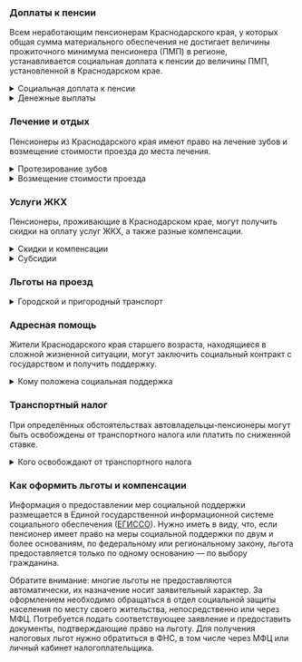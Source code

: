 ﻿### Доплаты к пенсии
Всем неработающим пенсионерам Краснодарского края, у которых общая сумма материального обеспечения не достигает величины прожиточного минимума пенсионера (ПМП) в регионе, устанавливается социальная доплата к пенсии до величины ПМП, установленной в Краснодарском крае.
<details>
<summary>Социальная доплата к пенсии</summary>
Социальная доплата к пенсии до величины регионального прожиточного минимума пенсионера назначается автоматически, по данным выплатного дела о размере пенсии.
</details>
<details>
<summary>Денежные выплаты</summary>
Если пенсионер относится к льготной категории, он имеет право на ежемесячную денежную выплату (ЕДВ), которая регулярно индексируется.
В [Краснодарском](https://krasnodarpravo.ru/zakon/2004-12-15-n-808-kz/) крае к таким категориям относятся ветераны труда и военной службы, труженики тыла, реабилитированные и пострадавшие от репрессий.
</details>


### Лечение и отдых
Пенсионеры из Краснодарского края имеют право на лечение зубов и возмещение стоимости проезда до места лечения.
<details>
<summary>Протезирование зубов</summary>
Бесплатное изготовление и ремонт зубных протезов полагается краснодарским труженикам тыла, ветеранам труда и военной службы, а также реабилитированным и пострадавшим от репрессий пенсионерам. Бесплатное зубопротезирование можно получить только при [сложных](https://krasnodarpravo.ru/zakon/2004-12-15-n-808-kz/) клинических случаях. Льгота не распространяется на протезы из драгоценных металлов и металлокерамики.
</details>
<details>
<summary> Возмещение стоимости проезда </summary>
В Краснодарском крае пенсионерам, страдающим хронической почечной недостаточностью, возмещаются расходы на оплату проезда на транспорте к месту проведения гемодиализа и обратно. Краснодарским инвалидам по зрению I группы, а также сопровождающим их лицам компенсируются расходы на проезд к месту проведения реабилитации и обратно, на автомобильном транспорте и поездах дальнего следования (плацкарт и купейные вагоны).
</details>

### Услуги ЖКХ
Пенсионеры, проживающие в Краснодарском крае, могут получить скидки на оплату услуг ЖКХ, а также разные компенсации. 
<details>
<summary>Скидки и компенсации</summary>
Краснодарским ветеранам труда и военной службы, реабилитированным и пострадавшим от репрессий пенсионерам компенсируется 50% платы за жилое помещение, коммунальные услуги и взносов за капремонт.

Одинокие неработающие пенсионеры после 70 лет освобождаются от взносов на капремонт на 50%, а с 80-летнего возраста — полностью. Льгота полагается также пенсионерам этого возраста, семья которых состоит из неработающих граждан пенсионного возраста (мужчины — старше 60 лет, женщины — 55), а также из инвалидов I и II групп.
</details>
<details>
<summary>Субсидии</summary>
Пенсионеры могут получить субсидию на оплату услуг ЖКХ при тратах на «коммуналку» более 22% совокупного дохода семьи.
</details>

### Льготы на проезд
<details>
<summary>Городской и пригородный транспорт</summary>
В [Краснодарском](http://sznkuban.ru/upload/iblock/58e/zakon_987-KZ.pdf) крае льготы на проезд предоставляются пенсионерам, а также мужчинам, достигшим возраста 60 лет, и женщинам — 55 лет, если их доход не превышает двух прожиточных минимумов. Пенсионерам старше 80 лет льготы предоставляются независимо от уровня доходов.

Краснодарские пенсионеры на все виды городского пассажирского транспорта приобретают проездные документы по льготной стоимости. На пригородных электричках и автомобильном транспорте проезд предоставляется с 50-процентной скидкой по талонам. Они выдаются отделом соцзащиты единовременно до конца года, по 18 талонов на квартал.
</details>

### Адресная помощь
Жители Краснодарского края старшего возраста, находящиеся в сложной жизненной ситуации, могут заключить социальный контракт с государством и получить поддержку.
<details>
<summary>Кому положена социальная поддержка</summary>
Пенсионерам, оказавшимся в трудной жизненной ситуации по не зависящим от них причинам или в связи со стихийным бедствием, экстремальной ситуацией, оказывается адресная помощь. Она предоставляется путём выплаты пособий либо в натуральной форме (обеспечение одеждой, обувью, лекарствами, организация лечения и ухода, проведение ремонта жилья или установка приборов учёта и пр.). С нуждающимися пенсионерами может быть заключён социальный контракт.
</details>

### Транспортный налог
При определённых обстоятельствах автовладельцы-пенсионеры могут быть освобождены от транспортного налога или платить по сниженной ставке. 
<details>
<summary>Кого освобождают от транспортного налога</summary>
В [Краснодарском](https://www.nalog.gov.ru/rn77/service/tax/d1113262/) крае от уплаты транспортного налога на автомобиль мощностью до 150 л. с., мотоцикл (мотороллер) — до 35 л. с. и моторную лодку — до 20 л. с. полностью освобождены инвалиды I и II групп, ветераны ВОВ и боевых действий, чернобыльцы и приравненные к ним категории. Мужчины, достигшие возраста 60 лет, а женщины — 55 лет, платят налог на такие транспортные средства в размере 50%.
</details>

### Как оформить льготы и компенсации 
Информация о предоставлении мер социальной поддержки размещается в Единой государственной информационной системе социального обеспечения ([ЕГИССО](http://egisso.ru/site/client/#/)). Нужно иметь в виду, что, если пенсионер имеет право на меры социальной поддержки по двум и более основаниям, по федеральному или региональному закону, льгота предоставляется только по одному основанию — по выбору гражданина.

Обратите внимание: многие льготы не предоставляются автоматически, их назначение носит заявительный характер. За оформлением необходимо обращаться в отдел социальной защиты населения по месту своего жительства, непосредственно или через МФЦ. Потребуется подать соответствующее заявление и предоставить документы, подтверждающие право на льготу. Для получения налоговых льгот нужно обратиться в ФНС, в том числе через МФЦ или личный кабинет налогоплательщика.

